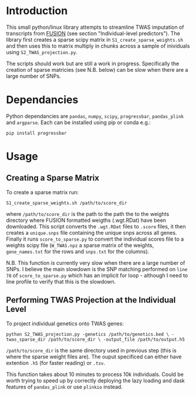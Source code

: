 # Introduction

This small python/linux library attempts to streamline TWAS imputation of transcripts from [FUSION](http://gusevlab.org/projects/fusion/) (see section  "Individual-level predictors"). The library first creates a sparse scipy matrix in `S1_create_sparse_weights.sh` and then uses this to matrix multiply in chunks across a sample of inividuals using `S2_TWAS_projection.py`.

The scripts should work but are still a work in progress. Specifically the creation of sparse matricies (see N.B. below) can be slow when there are a large number of SNPs.

# Dependancies

Python dependancies are `pandas`, `numpy`, `scipy`, `progressbar`, `pandas_plink` and `argparse`. Each can be installed using pip or conda e.g.:

``pip install progressbar``

# Usage

## Creating a Sparse Matrix

To create a sparse matrix run:

``S1_create_sparse_weights.sh /path/to/score_dir``

where `/path/to/score_dir` is the path to the path the to the weights directory where FUSION formatted weigths (.wgt.RDat) have been downloaded. This script converts the `.wgt.RDat` files to `.score` files, it then creates a `unique.snps` file containing the unique snps across all genes. Finally it runs `score_to_sparse.py` to convert the individual scores file to a weights scipy file (`W_TWAS.npz` a sparse matrix of the weights, `gene_names.txt` for the rows and `snps.txt` for the columns). 

N.B. This function is currently very slow when there are a large number of SNPs. I believe the main slowdown is the SNP matching performed on `line 78` of `score_to_sparse.py` which has an implicit for loop - although I need to line profile to verify that this is the slowdown. 

## Performing TWAS Projection at the Individual Level

To project individual genetics onto TWAS genes:

``python S2_TWAS_projection.py -genetics /path/to/genetics.bed \
-twas_sparse_dir /path/to/score_dir \
-output_file /path/to/output.h5``

`/path/to/score_dir` is the same directory used in previous step (this is where the sparse weight files are). The ouput specificed can either have extention `.h5` (for faster reading) or `.tsv`. 

This function takes about 10 minutes to process 10k individuals. Could be worth trying to speed up by correctly deploying the lazy loading and dask features of `pandas_plink` or use `plinkio` instead. 

